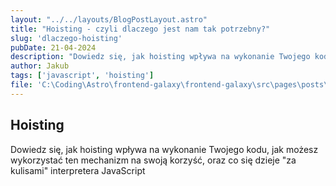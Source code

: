 ```yaml
---
layout: "../../layouts/BlogPostLayout.astro"
title: "Hoisting - czyli dlaczego jest nam tak potrzebny?"
slug: 'dlaczego-hoisting'
pubDate: 21-04-2024
description: "Dowiedz się, jak hoisting wpływa na wykonanie Twojego kodu, jak możesz wykorzystać ten mechanizm na swoją korzyść, oraz co się dzieje \"za kulisami\" interpretera JavaScript"
author: Jakub
tags: ['javascript', 'hoisting']
file: 'C:\Coding\Astro\frontend-galaxy\frontend-galaxy\src\pages\posts\post-1.md'
---
```




## Hoisting

Dowiedz się, jak hoisting wpływa na wykonanie Twojego kodu, jak możesz wykorzystać ten mechanizm na swoją korzyść, oraz co się dzieje "za kulisami" interpretera JavaScript
